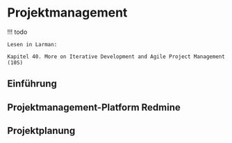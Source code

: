 # Projektmanagement

!!! todo

    Lesen in Larman:

    Kapitel 40. More on Iterative Development and Agile Project Management (10S)

## Einführung

## Projektmanagement-Platform Redmine

## Projektplanung
